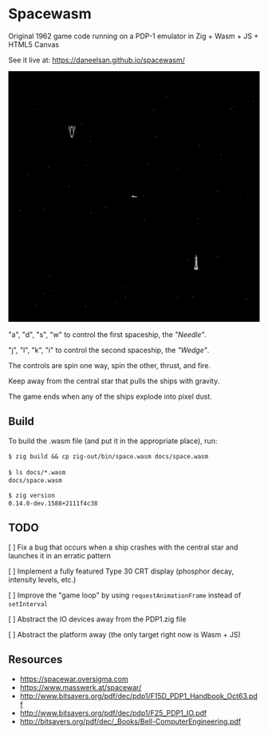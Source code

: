 # Spacewasm

Original 1962 game code running on a PDP-1 emulator in Zig + Wasm + JS + HTML5 Canvas

See it live at: https://daneelsan.github.io/spacewasm/

![spacewasm](./spacewasm.gif)

"a", "d", "s", "w" to control the first spaceship, the _"Needle"_.

"j", "l", "k", "i" to control the second spaceship, the _"Wedge"_.

The controls are spin one way, spin the other, thrust, and fire.

Keep away from the central star that pulls the ships with gravity.

The game ends when any of the ships explode into pixel dust.

## Build

To build the .wasm file (and put it in the appropriate place), run:

```shell
$ zig build && cp zig-out/bin/space.wasm docs/space.wasm

$ ls docs/*.wasm
docs/space.wasm
```

```shell
$ zig version
0.14.0-dev.1588+2111f4c38
```

## TODO

[ ] Fix a bug that occurs when a ship crashes with the central star and launches it in an erratic pattern

[ ] Implement a fully featured Type 30 CRT display (phosphor decay, intensity levels, etc.)

[ ] Improve the "game loop" by using `requestAnimationFrame` instead of `setInterval`

[ ] Abstract the IO devices away from the PDP1.zig file

[ ] Abstract the platform away (the only target right now is Wasm + JS)

## Resources

-   https://spacewar.oversigma.com
-   https://www.masswerk.at/spacewar/
-   http://www.bitsavers.org/pdf/dec/pdp1/F15D_PDP1_Handbook_Oct63.pdf
-   http://www.bitsavers.org/pdf/dec/pdp1/F25_PDP1_IO.pdf
-   http://bitsavers.org/pdf/dec/_Books/Bell-ComputerEngineering.pdf
